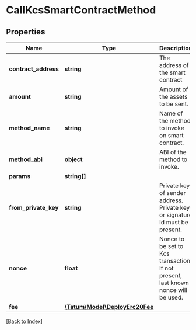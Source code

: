 # CallKcsSmartContractMethod

## Properties

Name | Type | Description | Notes
------------ | ------------- | ------------- | -------------
**contract_address** | **string** | The address of the smart contract |
**amount** | **string** | Amount of the assets to be sent. | [optional]
**method_name** | **string** | Name of the method to invoke on smart contract. |
**method_abi** | **object** | ABI of the method to invoke. |
**params** | **string[]** |  |
**from_private_key** | **string** | Private key of sender address. Private key, or signature Id must be present. |
**nonce** | **float** | Nonce to be set to Kcs transaction. If not present, last known nonce will be used. | [optional]
**fee** | [**\Tatum\Model\DeployErc20Fee**](DeployErc20Fee.md) |  | [optional]

[[Back to Index]](../index.md)
